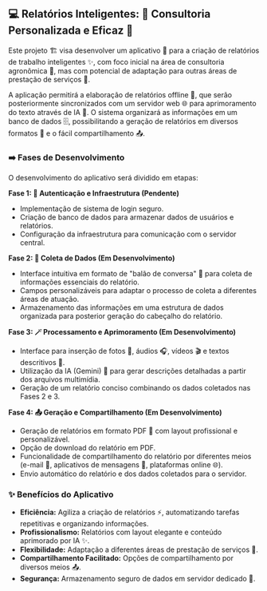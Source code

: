 ## 💻 Relatórios Inteligentes: 🚀 Consultoria Personalizada e Eficaz 🤝

Este projeto 🏗️ visa desenvolver um aplicativo 📱 para a criação de relatórios de trabalho inteligentes ✨, com foco inicial na área de consultoria agronômica 🌱, mas com potencial de adaptação para outras áreas de prestação de serviços 💼.

A aplicação permitirá a elaboração de relatórios offline 📴, que serão posteriormente sincronizados com um servidor web 🌐 para aprimoramento do texto através de IA 🧠. O sistema organizará as informações em um banco de dados 🗄️, possibilitando a geração de relatórios em diversos formatos 📄 e o fácil compartilhamento 📤.

### ➡️ Fases de Desenvolvimento

O desenvolvimento do aplicativo será dividido em etapas:

**Fase 1: 🔐 Autenticação e Infraestrutura (Pendente)**

* Implementação de sistema de login seguro.
* Criação de banco de dados para armazenar dados de usuários e relatórios.
* Configuração da infraestrutura para comunicação com o servidor central.

**Fase 2: 📝 Coleta de Dados (Em Desenvolvimento)**

* Interface intuitiva em formato de "balão de conversa" 💬 para coleta de informações essenciais do relatório.
* Campos personalizáveis para adaptar o processo de coleta a diferentes áreas de atuação.
* Armazenamento das informações em uma estrutura de dados organizada para posterior geração do cabeçalho do relatório.

**Fase 3: 🪄 Processamento e Aprimoramento (Em Desenvolvimento)**

* Interface para inserção de fotos 📸, áudios 🎧, vídeos 🎬 e textos descritivos 📝.
* Utilização da IA (Gemini) 🧠 para gerar descrições detalhadas a partir dos arquivos multimídia.
* Geração de um relatório conciso combinando os dados coletados nas Fases 2 e 3.

**Fase 4: 📤 Geração e Compartilhamento (Em Desenvolvimento)**

* Geração de relatórios em formato PDF 📄 com layout profissional e personalizável.
* Opção de download do relatório em PDF.
* Funcionalidade de compartilhamento do relatório por diferentes meios (e-mail 📧, aplicativos de mensagens 💬, plataformas online 🌐).
* Envio automático do relatório e dos dados coletados para o servidor.

### ✨ Benefícios do Aplicativo

* **Eficiência:** Agiliza a criação de relatórios ⚡, automatizando tarefas repetitivas e organizando informações.
* **Profissionalismo:** Relatórios com layout elegante e conteúdo aprimorado por IA ✨.
* **Flexibilidade:** Adaptação a diferentes áreas de prestação de serviços 🧰.
* **Compartilhamento Facilitado:** Opções de compartilhamento por diversos meios 📤.
* **Segurança:** Armazenamento seguro de dados em servidor dedicado 🔐.

